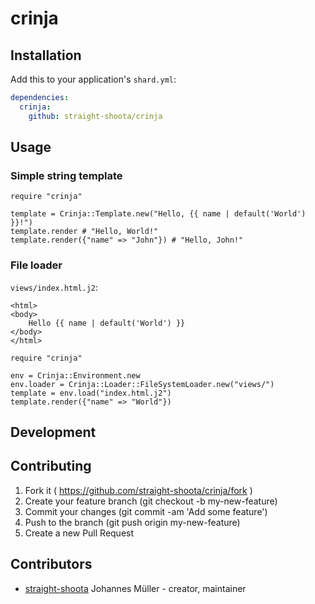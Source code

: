 # crinja

## Installation

Add this to your application's `shard.yml`:

```yaml
dependencies:
  crinja:
    github: straight-shoota/crinja
```

## Usage

### Simple string template
```crystal
require "crinja"

template = Crinja::Template.new("Hello, {{ name | default('World') }}!")
template.render # "Hello, World!"
template.render({"name" => "John"}) # "Hello, John!"
```

### File loader
`views/index.html.j2`:
```<!DOCTYPE html>
<html>
<body>
    Hello {{ name | default('World') }}
</body>
</html>
```

```crystal
require "crinja"

env = Crinja::Environment.new
env.loader = Crinja::Loader::FileSystemLoader.new("views/")
template = env.load("index.html.j2")
template.render({"name" => "World"})
```

## Development


## Contributing

1. Fork it ( https://github.com/straight-shoota/crinja/fork )
2. Create your feature branch (git checkout -b my-new-feature)
3. Commit your changes (git commit -am 'Add some feature')
4. Push to the branch (git push origin my-new-feature)
5. Create a new Pull Request

## Contributors

- [straight-shoota](https://github.com/straight-shoota) Johannes Müller - creator, maintainer
